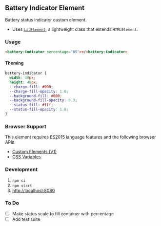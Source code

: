 Battery Indicator Element
-----------------------

Battery status indicator custom element.

- Uses [`LitElement`](https://lit-element.polymer-project.org/), a lightweight class that extends `HTMLElement`.

### Usage
```html
<battery-indicator percentage="85"></<battery-indicator>
```

#### Theming
```css
battery-indicator {
  width: 48px;
  height: 48px;
  --charge-fill: #000;
  --charge-fill-opacity: 1.0;
  --background-fill: #000;
  --background-fill-opacity: 0.3;
  --status-fill: #fff;
  --status-fill-opacity: 1.0;
}
```

### Browser Support
This element requires ES2015 language features and the following browser APIs:
- [Custom Elements (V1)](https://caniuse.com/#feat=custom-elementsv1)
- [CSS Variables](https://caniuse.com/#feat=css-variables)

### Development
1. `npm ci`
2. `npm start`
3. <http://localhost:8080>

### To Do
- [ ] Make status scale to fill container with percentage
- [ ] Add test suite
